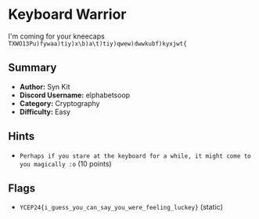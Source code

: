 # Keyboard Warrior
I'm coming for your kneecaps `TXWO13Pu)fywaa)tiy)x\b)a\t)tiy)qwew)dwwkubf)kyxjwt{`

## Summary
- **Author:** Syn Kit
- **Discord Username:** elphabetsoop 
- **Category:** Cryptography
- **Difficulty:** Easy

## Hints
- `Perhaps if you stare at the keyboard for a while, it might come to you magically :o` (10 points)
  
## Flags
- `YCEP24{i_guess_you_can_say_you_were_feeling_luckey}` (static)